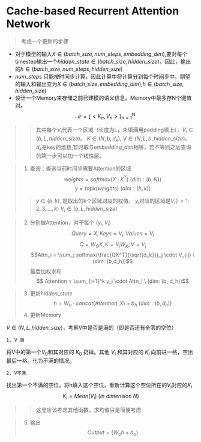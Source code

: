 
# Cache-based Recurrent Attention Network

>考虑一个更新的步骤

- 对于模型的输入$X \in (batch\_size, num\_steps, embedding\_dim)$,要对每个timestep输出一个$hidden\_state \in (batch\_size, hidden\_size)$，因此，输出的$h \in (batch\_size, num\_steps, hidden\_size)$
- $num\_steps$ 只能按时间步计算，因此计算中将计算分到每个时间步中，期望的输入和输出变为$X \in (batch\_size, embedding\_dim)$,$h \in (batch\_size,  hidden\_size)$
- 设计一个Memory来存储之前已建模的语义信息。Memory中最多存N个键值对。
$$ \mathcal{M} = \{ < K_n, V_n > \}_{n=1}^{N} $$
>> 其中每个$V_i$代表一个区域（长度为L，未填满用padding填上），$V_i \in (b, L, hidden\_size)$。
>>$K \in ( N,b, d_k)$, $V \in (N,L,b, hidden\_size)$。$d_k$是key的维数,暂时取与$embedding\_dim$相等，若不等则之后查询的第一步可以加一个线性层。

>1. 查询：查询当前时间步需要Attention的区域
$$ weights = softmax(X \cdot K^T)    \ (dim:(b, N)) $$
$$ y =topk (weights)  \ (dim:(b, k)) $$
>>$y \in  (b, k)$, 是取出的k个区域对应的权值， $y_i$对应的区域是$V_i (i = 1,2,3,...,k)$
>> $V_i \in (b, L, hidden\_size)$

>2. 分别做Attention，对于每个 $(y_i, V_i)$
$$ Query = X, Keys = V_i, Values = V_i$$
$$ Q = W_Q X, K = V_i  W_K, V = V_i$$
$$Attn_i = \sum_j softmax(\frac{QK^T}{\sqrt{d_k}})_j \cdot V_{ij} \ (dim: (b,d_h))$$
最后加权求和
$$ Attention  = \sum_{i=1}^k y_i \cdot Attn_i \ (dim: (b, d_h))$$

>3. 更新$hidden\_state$
$$ h = W_h \cdot concat(Attention, X) + b_h \ (dim: (b, d_h))$$
>4. 更新Memory

  $V \in (N, L, hidden\_size)$，考察V中是否是满的（即是否还有全零的空位）

	1. V 满

将V中的第一个$V_0$和其对应的 $K_0$ 扔掉。其他 $V_i$ 和其对应的 $K_i$ 向前进一格，空出最后一格。化为不满的情况。

	2. V不满

找出第一个不满的空位，将h填入这个空位，重新计算这个空位所在的$V_i$对应的$K_i$
$$ K_i = Mean(V_i)\  (in\ dimension\ N) $$
>>这里应该考虑其他函数，求均值只是简便考虑

>5. 输出
$$ Output =(W_oh + b_o) $$
